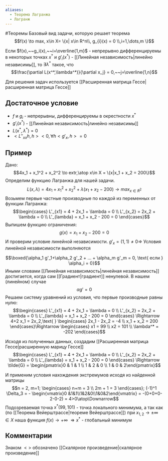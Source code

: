 ```yaml
---
aliases:
  - Теорема Лагранжа
  - Лагранж
---
```

#Теоремы
Базовый вид задачи, которую решает теорема
$$f(x) \to max, x\in X= \{x| x\in R^n\\, g_{i}(x) = 0 \\,i=1,\dots,m   \}$$

Если $f(x),~~g_i(x),~~i=\overline{1,m}$ - непрерывно дифференцируемы в некоторых точках $x^*$ и $g'_i(x^*)$ - [[Линейная независимость|линейно независимы]], то $\exists \lambda^*$ такое, что $$\frac{\partial L(x^*,\lambda^*)}{\partial x_j} = 0,~~j=\overline{1,n}$$

Для решения задач используется [[Расширенная матрица Гессе|расширенная матрица Гессе]]
## Достаточное условие

* $f$  и $g_i$ - непрерывны, дифференцируемы в окрестности $x^*$
* $g'_{i}(x^{*})$ - [[Линейная независимость|линейно независимы]]
* $L(x^*,\lambda^*)=0$
* $<L''_{xx}h,h> <0, \forall h <g'_x,h> = 0$
## Пример

Дано:
$$4x_1 + x_1^2 + x_2^2 \to extr,\atop x\in X = \{x|x_1 + x_2 = 200\}$$
Определим функцию Лагранжа для нашей задачи.
$$L(x,\lambda) = 4x_1 + x_1^2 + x_2^2 + \lambda(x_1 + x_2 - 200) \to max_{x\in R^2}$$
Возьмем первые частные производные по каждой из переменных от функции Лагранжа:
$$\begin{cases} L'_{x1} = 4 + 2x_1 + \lambda = 0 \\ L'_{x_2} = 2x_2 + \lambda = 0 \\ L'_{lambda} = x_1 + x_2 - 200 = 0 \end{cases}$$
Выпишем функцию ограничения:
$$g(x) = x_1+x_2 - 200 = 0$$
И проверим условие линейной независимости.
$g'_x=(1,1) \neq 0 \Rightarrow$ Условия линейной независимости выполняются

$$\boxed{\alpha_1 g'_1+\alpha_2 g'_2 + ... + \alpha_m g'_m = 0, \text{  если   } \alpha_i = 0}$$
Иными словами [[Линейная независимость|линейная независимость]] достигается, когда сам [[Градиент|градиент]] ненулевой.
В нашем (линейном) случае
$$\alpha g' = 0$$
Решаем систему уравнений из условия, что первые производные равны нулю:
$$\begin{cases} L'_{x1} = 4 + 2x_1 + \lambda = 0 \\ L'_{x_2} = 2x_2 + \lambda = 0 \\ L'_{lambda} = x_1 + x_2 - 200 = 0 \end{cases} \Rightarrow 4+2 x_1 = 2x_2,\text{ } \begin{cases} 2x_1 - 2x_2 = -4 \\ x_1 + x_2 = 200 \end{cases}\Rightarrow \begin{cases} x1 = 99 \\ x2 = 101 \\ \lambda^* = -202 \end{cases}$$

Исходя из полученных данных, создадим [[Расширенная матрица Гессе|расширенную марицу Гессе]]
$$\begin{cases} L'_{x1} = 4 + 2x_1 + \lambda = 0 \\ L'_{x_2} = 2x_2 + \lambda = 0 \\ L'_{lambda} = x_1 + x_2 - 200 = 0 \end{cases} \Rightarrow \tilde{G} = \begin{pmatrix}0 & 1 & 1 \\ 1 & 2 & 0 \\ 1 & 0 & 2\end{pmatrix}$$

И применим условия нахождения экстремумов исходя из найденной матрицы
$$n = 2, m=1; \begin{cases} n+m = 3 \\ 2m + 1 = 3 \end{cases}; (-1)^1 \Delta_3 = - \begin{vmatrix}0 &1&1\\1&2&0\\1&0&2\end{vmatrix} = -(0+0+0-2-0-2) = 4>0\atop\Downarrow$$ Подозреваемая точка $x^{*}(99,101)$ - точка локального минимума, а так как (по [[Теорема Вейерштрассе|теореме Вейерштрассе]]) при $x_{1,2} \to \pm \infty \in X$ наша функция $f(x) \to +\infty$ $\Rightarrow x^*$ - глобальный минимум
## Комментарии
Знаком $<>$ обозначено [[Скалярное произведение|скалярное произведение]]


